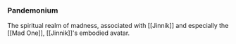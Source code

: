 ### Pandemonium

The spiritual realm of madness, associated with [[Jinnik]] and especially the [[Mad One]], [[Jinnik]]'s embodied avatar. 
